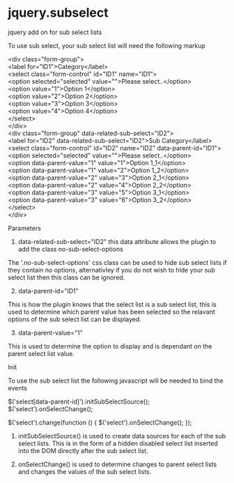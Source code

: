 # jquery.subselect
jquery add on for sub select lists

To use sub select, your sub select list will need the following markup

&lt;div class="form-group"&gt;<br />
  &lt;label for="ID1"&gt;Category&lt;/label&gt;<br />
  &lt;select class="form-control" id="ID1" name="ID1"&gt;<br />
    &lt;option selected="selected" value=""&gt;Please select..&lt;/option&gt;<br />
    &lt;option value="1"&gt;Option 1&lt;/option&gt;<br />
    &lt;option value="2"&gt;Option 2&lt;/option&gt;<br />
    &lt;option value="3"&gt;Option 3&lt;/option&gt;<br />
    &lt;option value="4"&gt;Option 4&lt;/option&gt;<br />
  &lt;/select&gt;<br />
&lt;/div&gt;<br />
&lt;div class="form-group" data-related-sub-select="ID2"&gt;<br />
  &lt;label for="ID2" data-related-sub-select="ID2"&gt;Sub Category&lt;/label&gt;<br />
  &lt;select class="form-control" id="ID2" name="ID2" data-parent-id="ID1"&gt;<br />
    &lt;option selected="selected" value=""&gt;Please select..&lt;/option&gt;<br />
    &lt;option data-parent-value="1" value="1"&gt;Option 1_1&lt;/option&gt;<br />
    &lt;option data-parent-value="1" value="2"&gt;Option 1_2&lt;/option&gt;<br />
    &lt;option data-parent-value="2" value="3"&gt;Option 2_1&lt;/option&gt;<br />
    &lt;option data-parent-value="2" value="4"&gt;Option 2_2&lt;/option&gt;<br />
    &lt;option data-parent-value="3" value="5"&gt;Option 3_1&lt;/option&gt;<br />
    &lt;option data-parent-value="3" value="6"&gt;Option 3_2&lt;/option&gt;<br />
  &lt;/select&gt;<br />
&lt;/div&gt;<br />

Parameters

1. data-related-sub-select="ID2" this data attribute allows the plugin to add the class no-sub-select-options

The '.no-sub-select-options' css class can be used to hide sub select lists if they contain no options, alternativley if you do not wish to hide your sub select list then this class can be ignored.

2. data-parent-id="ID1"

This is how the plugin knows that the select list is a sub select list, this is used to determine which parent value has been selected so the relavant options of the sub select list can be displayed.

3. data-parent-value="1"

This is used to determine the option to display and is dependant on the parent select list value.

Init

To use the sub select list the following javascript will be needed to bind the events

$('select[data-parent-id]').initSubSelectSource();
$('select').onSelectChange();

$('select').change(function () {
  $('select').onSelectChange();
});

1. initSubSelectSource() is used to create data sources for each of the sub select lists. This is in the form of a hidden disabled select list inserted into the DOM directly after the sub select list.

2. onSelectChange() is used to determine changes to parent select lists and changes the values of the sub select lists. 
